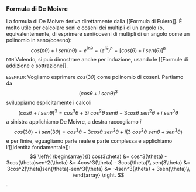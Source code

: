 ### Formula di De Moivre
La formula di De Moivre deriva direttamente dalla [[Formula di Eulero]]. È molto utile per calcolare seni e coseni dei multipli di un angolo (o, equivalentemente, di esprimere seni/coseni di multipli di un angolo come un polinomio in seno/coseno):
$$
cos(n\theta) + i\ sen(n\theta) =
e^{in\theta} =
\left(e^{i\theta}\right)^n =
[cos(\theta) + i\ sen(\theta)]^n
$$
`DIM` Volendo, si può dimostrare anche per induzione, usando le [[Formule di addizione e sottrazione]].

`ESEMPIO`:
Vogliamo esprimere $cos(3\theta)$ come polinomio di coseni. Partiamo da
$$(cos\theta + i\ sen\theta)^3$$
sviluppiamo esplicitamente i calcoli
$$(cos\theta + i\ sen\theta)^3 =
cos^3\theta + 3i\ cos^2\theta\ sen\theta - 3cos\theta\ sen^2\theta + i\ sen^3\theta
$$
a sinistra applichiamo De Moivre, a destra raccogliamo $i$
$$
cos(3\theta) + i\ sen(3\theta) =
cos^3\theta - 3cos\theta\ sen^2\theta + i(3\ cos^2\theta\ sen\theta + sen^3\theta)
$$
e per finire, eguagliamo parte reale e parte complessa e applichiamo l'[[Identità fondamentale]]:
$$
\left\{ 
\begin{array}{l}
    cos(3\theta) &= cos^3(\theta) - 3cos(\theta)sen^2(\theta) &=
        4cos^3(\theta) - 3cos(\theta)\\
    sen(3\theta) &= 3cos^2(\theta)sen(\theta)-sen^3(\theta) &=
        -4sen^3(\theta) + 3sen(\theta)\\
\end{array}
\right.
$$
.